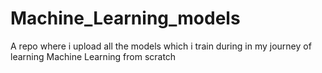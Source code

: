 # Machine_Learning_models
A repo where i upload all the models which i train during in my journey of learning Machine Learning from scratch
